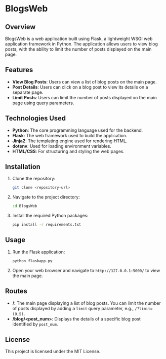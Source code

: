 # BlogsWeb

## Overview
BlogsWeb is a web application built using Flask, a lightweight WSGI web application framework in Python. The application allows users to view blog posts, with the ability to limit the number of posts displayed on the main page.

## Features
- **View Blog Posts**: Users can view a list of blog posts on the main page.
- **Post Details**: Users can click on a blog post to view its details on a separate page.
- **Limit Posts**: Users can limit the number of posts displayed on the main page using query parameters.

## Technologies Used
- **Python**: The core programming language used for the backend.
- **Flask**: The web framework used to build the application.
- **Jinja2**: The templating engine used for rendering HTML.
- **dotenv**: Used for loading environment variables.
- **HTML/CSS**: For structuring and styling the web pages.

## Installation
1. Clone the repository:
    ```sh
    git clone <repository-url>
    ```
2. Navigate to the project directory:
    ```sh
    cd BlogsWeb
    ```
    
3. Install the required Python packages:
    ```sh
    pip install -r requirements.txt
    ```

## Usage
1. Run the Flask application:
    ```sh
    python flaskapp.py
    ```
2. Open your web browser and navigate to `http://127.0.0.1:5000/` to view the main page.

## Routes
- **/**: The main page displaying a list of blog posts. You can limit the number of posts displayed by adding a `limit` query parameter, e.g., `/?limit=(0,5)`.
- **/blog/<post_num>**: Displays the details of a specific blog post identified by `post_num`.

## License
This project is licensed under the MIT License.